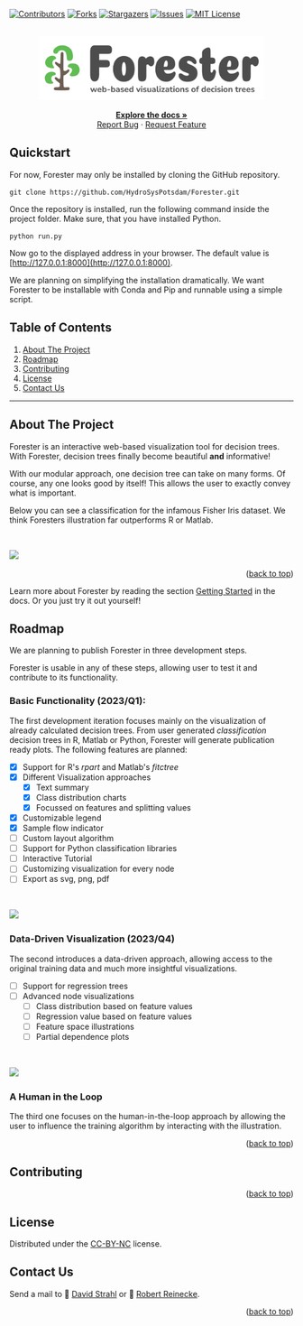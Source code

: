 <a name="readme-top"></a>

[![Contributors][contributors-shield]][contributors-url]
[![Forks][forks-shield]][forks-url]
[![Stargazers][stars-shield]][stars-url]
[![Issues][issues-shield]][issues-url]
[![MIT License][license-shield]][license-url]


<br />
<div align="center">
  <a href="https://github.com/HydroSysPotsdam/Forester">
    <img src="./src/view/static/img/logo.svg" alt="Logo" width="400" height="auto">
  </a>

  <p align="center">
    <a href="https://hydrosyspotsdam.github.io/Forester/"><strong>Explore the docs »</strong></a>
    <br />
    <a href="https://github.com/HydroSysPotsdam/Forester/issues">Report Bug</a>
    ·
    <a href="https://github.com/HydroSysPotsdam/Forester/issues">Request Feature</a>
  </p>
</div>

## Quickstart

For now, Forester may only be installed by cloning the GitHub repository.

```
git clone https://github.com/HydroSysPotsdam/Forester.git
```

Once the repository is installed, run the following command inside the project folder. Make sure, that you have installed Python.

```
python run.py
```

Now go to the displayed address in your browser. The default value is [http://127.0.0.1:8000](http://127.0.0.1:8000).

We are planning on simplifying the installation dramatically. We want Forester to be installable with Conda and Pip and runnable using a simple script.

## Table of Contents
<ol>
    <li><a href="#about-the-project">About The Project</a></li>
    <li><a href="#roadmap">Roadmap</a></li>
    <li><a href="#contributing">Contributing</a></li>
    <li><a href="#license">License</a></li>
    <li><a href="#contact-us">Contact Us</a></li>
</ol>

---

## About The Project

Forester is an interactive web-based visualization tool for decision trees. With Forester, decision trees finally become beautiful __and__ informative!

With our modular approach, one decision tree can take on many forms. Of course, any one looks good by itself!
This allows the user to exactly convey what is important.

Below you can see a classification for the infamous Fisher Iris dataset. 
We think Foresters illustration far outperforms R or Matlab.

<br>

![](docsource/html/_images/preview.png)

<p align="right">(<a href="#readme-top">back to top</a>)</p>

Learn more about Forester by reading the section [Getting Started]() in the docs. Or you just try it out yourself!

## Roadmap

We are planning to publish Forester in three development steps.

Forester is usable in any of these steps, allowing user to test it and contribute to its functionality.

### Basic Functionality (2023/Q1):
The first development iteration focuses mainly on the visualization of already calculated decision trees. 
From user generated _classification_ decision trees in R, Matlab or Python, Forester will generate publication ready plots.
The following features are planned:
- [x] Support for R's _rpart_ and Matlab's _fitctree_
- [x] Different Visualization approaches
  - [x] Text summary
  - [x] Class distribution charts
  - [x] Focussed on features and splitting values
- [x] Customizable legend
- [x] Sample flow indicator
- [ ] Custom layout algorithm
- [ ] Support for Python classification libraries
- [ ] Interactive Tutorial
- [ ] Customizing visualization for every node
- [ ] Export as svg, png, pdf

<br>

![](docsource/html/_images/upcoming_v0.png)


### Data-Driven Visualization (2023/Q4)
The second introduces a data-driven approach, allowing access to the original training data and much more insightful visualizations.

- [ ] Support for regression trees
- [ ] Advanced node visualizations
  - [ ] Class distribution based on feature values
  - [ ] Regression value based on feature values
  - [ ] Feature space illustrations
  - [ ] Partial dependence plots
  
<br>
  
![](docsource/html/_images/upcoming_v1.png)

### A Human in the Loop

The third one focuses on the human-in-the-loop approach by allowing the user to influence the training algorithm by interacting with the illustration.

<p align="right">(<a href="#readme-top">back to top</a>)</p>

## Contributing

<p align="right">(<a href="#readme-top">back to top</a>)</p>

## License
Distributed under the [CC-BY-NC][license-url] license.

## Contact Us

Send a mail to 💌 [David Strahl](<mailto:david.strahl@uni-potsdam.de>) or 💌 [Robert Reinecke](<mailto:robert.reinecke@uni-potsdam.de>).

<p align="right">(<a href="#readme-top">back to top</a>)</p>


<!-- MARKDOWN LINKS & IMAGES -->
<!-- https://www.markdownguide.org/basic-syntax/#reference-style-links -->
[contributors-shield]: https://img.shields.io/github/contributors/HydroSysPotsdam/Forester.svg?style=for-the-badge
[contributors-url]: https://github.com/HydroSysPotsdam/Forester/graphs/contributors
[forks-shield]: https://img.shields.io/github/forks/HydroSysPotsdam/Forester.svg?style=for-the-badge
[forks-url]: https://github.com/HydroSysPotsdam/Forester/network/members
[stars-shield]: https://img.shields.io/github/stars/HydroSysPotsdam/Forester.svg?style=for-the-badge
[stars-url]: https://github.com/HydroSysPotsdam/Forester/stargazers
[issues-shield]: https://img.shields.io/github/issues/HydroSysPotsdam/Forester.svg?style=for-the-badge
[issues-url]: https://github.com/HydroSysPotsdam/Forester/issues
[license-shield]: https://img.shields.io/badge/License-CC_BY--NC_4.0-lightgrey.svg?style=for-the-badge
[license-url]: https://creativecommons.org/licenses/by-nc/4.0/
[linkedin-shield]: https://img.shields.io/badge/-LinkedIn-black.svg?style=for-the-badge&logo=linkedin&colorB=555
[linkedin-url]: https://linkedin.com/in/linkedin_username
[product-screenshot]: images/screenshot.png
[Next.js]: https://img.shields.io/badge/next.js-000000?style=for-the-badge&logo=nextdotjs&logoColor=white
[Next-url]: https://nextjs.org/
[React.js]: https://img.shields.io/badge/React-20232A?style=for-the-badge&logo=react&logoColor=61DAFB
[React-url]: https://reactjs.org/
[Vue.js]: https://img.shields.io/badge/Vue.js-35495E?style=for-the-badge&logo=vuedotjs&logoColor=4FC08D
[Vue-url]: https://vuejs.org/
[Angular.io]: https://img.shields.io/badge/Angular-DD0031?style=for-the-badge&logo=angular&logoColor=white
[Angular-url]: https://angular.io/
[Svelte.dev]: https://img.shields.io/badge/Svelte-4A4A55?style=for-the-badge&logo=svelte&logoColor=FF3E00
[Svelte-url]: https://svelte.dev/
[Laravel.com]: https://img.shields.io/badge/Laravel-FF2D20?style=for-the-badge&logo=laravel&logoColor=white
[Laravel-url]: https://laravel.com
[Bootstrap.com]: https://img.shields.io/badge/Bootstrap-563D7C?style=for-the-badge&logo=bootstrap&logoColor=white
[Bootstrap-url]: https://getbootstrap.com
[JQuery.com]: https://img.shields.io/badge/jQuery-0769AD?style=for-the-badge&logo=jquery&logoColor=white
[JQuery-url]: https://jquery.com 